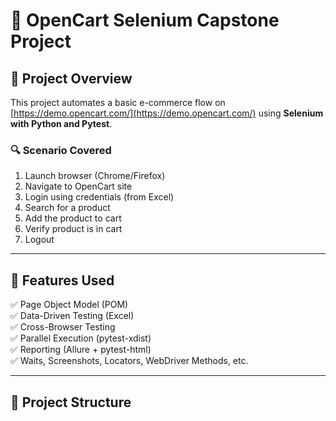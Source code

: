 # 🧪 OpenCart Selenium Capstone Project

## 📘 Project Overview
This project automates a basic e-commerce flow on [https://demo.opencart.com/](https://demo.opencart.com/) using **Selenium with Python and Pytest**.  

### 🔍 Scenario Covered
1. Launch browser (Chrome/Firefox)
2. Navigate to OpenCart site
3. Login using credentials (from Excel)
4. Search for a product
5. Add the product to cart
6. Verify product is in cart
7. Logout

---

## 🧩 Features Used
✅ Page Object Model (POM)  
✅ Data-Driven Testing (Excel)  
✅ Cross-Browser Testing  
✅ Parallel Execution (pytest-xdist)  
✅ Reporting (Allure + pytest-html)  
✅ Waits, Screenshots, Locators, WebDriver Methods, etc.  

---

## 📁 Project Structure
